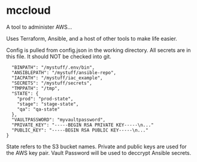 # mccloud

A tool to administer AWS...

Uses Terraform, Ansible, and a host of other tools to make life easier.

Config is pulled from config.json in the working directory. All secrets are in this file. It should NOT be checked into git.

```{
  "BINPATH": "/mystuff/.env/bin",
  "ANSIBLEPATH": "/mystuff/ansible-repo",
  "IACPATH": "/mystuff/iac_example",
  "SECRETS": "/mystuff/secrets",
  "TMPPATH": "/tmp",
  "STATE": {
    "prod": "prod-state",
    "stage": "stage-state",
    "qa": "qa-state"
  },
  "VAULTPASSWORD": "myvaultpassword",
  "PRIVATE_KEY": "-----BEGIN RSA PRIVATE KEY-----\n..."
  "PUBLIC_KEY": "-----BEGIN RSA PUBLIC KEY-----\n..."
}
```

State refers to the S3 bucket names.
Private and public keys are used for the AWS key pair.
Vault Password will be used to deccrypt Ansible secrets.